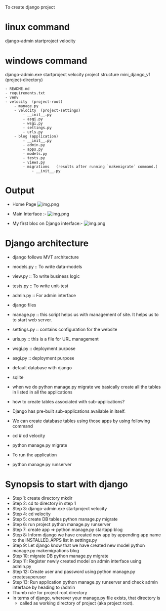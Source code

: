 To create django project
# linux command
django-admin startproject velocity

# windows command
django-admin.exe startproject velocity
project structure
mini_django_v1 (project-directory)

    - README.md
    - requirements.txt
    - venv
    - velocity  (project-root)
        - manage.py
        - velocity  (project-settings)
            - __init__.py
            - asgi.py
            - wsgi.py
            - settings.py
            - urls.py
        - blog (application)
            - __init__.py
            - admin.py
            - apps.py
            - models.py
            - tests.py
            - views.py
            - migrations   (results after running `makemigrate` command.)
                - __init__.py
# Output
- Home Page
![img.png](static/img.png)

- Main Interface :-
![img.png](static/img_1.png)

- My first bloc on Django interface:-
![img.png](static/img_2.png)


# Django architecture

- django follows MVT architecture

- models.py :: To write data-models
- view.py :: To write business logic
- tests.py :: To write unit-test
- admin.py :: For admin interface
- django files
- manage.py :: this script helps us with management of site. It helps us to 
to start web server.

- settings.py :: contains configuration for the website

- urls.py :: this is a file for URL management

- wsgi.py :: deployment purpose

- asgi.py :: deployment purpose

- default database with django
- sqlite
- when we do python manage.py migrate we basically create all the tables in 
  listed in all the applications
- how to create tables associated with sub-applications?
- Django has pre-built sub-applications available in itself.
- We can create database tables using those apps by using following command

- cd <project-directory>   # cd velocity

- python manage.py migrate

- To run the application

- python manage.py runserver

# Synopsis to start with django

- Step 1: create directory mkdir <project-root>
- Step 2: cd to directory in step 1
- Step 3: django-admin.exe startproject velocity
- Step 4: cd velocity
- Step 5: create DB tables python manage.py migrate
- Step 6: run project python manage.py runserver
- Step 7: create app => python manage.py startapp blog
- Step 8: Inform django we have created new app by appending app name to the 
  INSTALLED_APPS list in settings.py
- Step 9: Let django know that we have created new model python manage.py 
  makemigrations blog
- Step 10: migrate DB python manage.py migrate
- Step 11: Register newly created model on admin interface using admin.py
- Step 12: Create user and password using python manage.py createsuperuser
- Step 13: Run application python manage.py runserver and check admin 
  interface by heading to /admin
- Thumb rule for project root directory
- In terms of django, wherever your manage.py file exists, that directory is 
  - called as working directory of project (aka project root).
